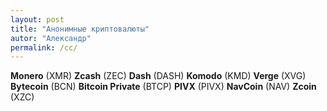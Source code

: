 ```yaml
---
layout: post
title: "Анонимные криптовалюты"
autor: "Александр"
permalink: /cc/
---
```


**Monero** (XMR)
**Zcash** (ZEC)
**Dash** (DASH)
**Komodo** (KMD)
**Verge** (XVG)
**Bytecoin** (BCN)
**Bitcoin Private** (BTCP)
**PIVX** (PIVX)
**NavCoin** (NAV)
**Zcoin** (XZC)
